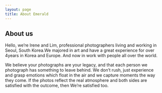 ```yaml
---
layout: page
title: About Emerald
---
```

## About us
Hello, 
we’re Irene and Lim, professional photographers living and working in Seoul, South Korea.We majored in art and have a great experience for over 4years in Korea and Europe.  And now in work with people all over the world. 



We believe your photographs are your legacy, and that each person we photograph has something to leave behind.
We don’t rush, just experience and grasp emotions which float in the air and we capture moments the way they come. If the photos reflect the real atmosphere and both sides are satisfied with the outcome, then We’re satisfied too.

